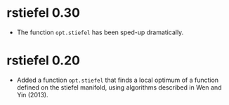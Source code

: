 # rstiefel 0.30

* The function 	`opt.stiefel` has been sped-up dramatically. 

# rstiefel 0.20

* Added a function `opt.stiefel` that finds a local optimum of a function defined on the stiefel manifold, using algorithms described in Wen and Yin (2013). 
